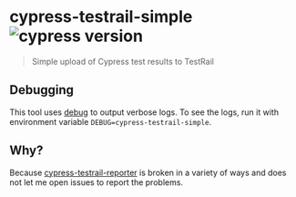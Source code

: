 # cypress-testrail-simple ![cypress version](https://img.shields.io/badge/cypress-8.5.0-brightgreen)
> Simple upload of Cypress test results to TestRail

## Debugging

This tool uses [debug](https://github.com/visionmedia/debug#readme) to output verbose logs. To see the logs, run it with environment variable `DEBUG=cypress-testrail-simple`.

## Why?

Because [cypress-testrail-reporter](https://github.com/Vivify-Ideas/cypress-testrail-reporter) is broken in a variety of ways and does not let me open issues to report the problems.
